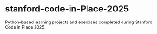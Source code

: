 # stanford-code-in-Place-2025
Python-based learning projects and exercises completed during Stanford Code in Place 2025.
